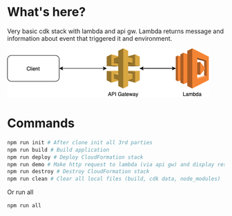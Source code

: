 # What's here?

Very basic cdk stack with lambda and api gw.
Lambda returns message and information about event that triggered it and environment.

![plot](../sketches/only-lambda.png)

# Commands

```bash
npm run init # After clone init all 3rd parties
npm run build # Build application
npm run deploy # Deploy CloudFormation stack
npm run demo # Make http request to lambda (via api gw) and display response
npm run destroy # Destroy CloudFormation stack
npm run clean # Clear all local files (build, cdk data, node_modules)
```

Or run all

```bash
npm run all
```
